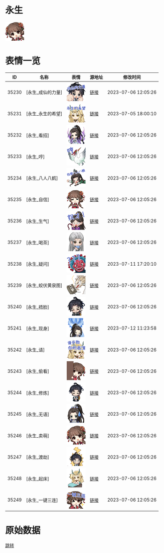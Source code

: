 # 永生

<img src="./cover.png" height="60" alt="cover" />

# 表情一览

|ID|名称|表情|源地址|修改时间|
|----|----|----|----|----|
|35230|[永生_成仙的力量]|<img src="./pic/035230_%5B永生_成仙的力量%5D.png" height="60" alt="成仙的力量"/>|[链接](https://i0.hdslb.com/bfs/emote/b9492f6db68315dab17d98003ecd8dfef958f795.png)|2023-07-06 12:05:26|
|35231|[永生_永生的希望]|<img src="./pic/035231_%5B永生_永生的希望%5D.png" height="60" alt="永生的希望"/>|[链接](https://i0.hdslb.com/bfs/emote/1dc7b5297f907fb6e19fdcc0597e1331a607b2b9.png)|2023-07-05 18:00:10|
|35232|[永生_看招]|<img src="./pic/035232_%5B永生_看招%5D.png" height="60" alt="看招"/>|[链接](https://i0.hdslb.com/bfs/emote/cde1b3be9c10fec457f43cbe520c8fd9829e1fca.png)|2023-07-06 12:05:26|
|35233|[永生_哼]|<img src="./pic/035233_%5B永生_哼%5D.png" height="60" alt="哼"/>|[链接](https://i0.hdslb.com/bfs/emote/130fca1e817cfd966f514811273f90e00c9b1b89.png)|2023-07-06 12:05:26|
|35234|[永生_八人八鹤]|<img src="./pic/035234_%5B永生_八人八鹤%5D.png" height="60" alt="八人八鹤"/>|[链接](https://i0.hdslb.com/bfs/emote/4f206cfca976d9c869230dea74bac0ef3d2866c3.png)|2023-07-06 12:05:26|
|35235|[永生_自信]|<img src="./pic/035235_%5B永生_自信%5D.png" height="60" alt="自信"/>|[链接](https://i0.hdslb.com/bfs/emote/d36f37dcea6be8133f9199762f873908cd8af72d.png)|2023-07-06 12:05:26|
|35236|[永生_生气]|<img src="./pic/035236_%5B永生_生气%5D.png" height="60" alt="生气"/>|[链接](https://i0.hdslb.com/bfs/emote/b52694c1df1235ed48ac2981c5795a456fa331dd.png)|2023-07-06 12:05:26|
|35237|[永生_喝茶]|<img src="./pic/035237_%5B永生_喝茶%5D.png" height="60" alt="喝茶"/>|[链接](https://i0.hdslb.com/bfs/emote/bee60954fa5eccf6cea75d1f99abe9ed38932ff3.png)|2023-07-06 12:05:26|
|35238|[永生_疑问]|<img src="./pic/035238_%5B永生_疑问%5D.png" height="60" alt="疑问"/>|[链接](https://i0.hdslb.com/bfs/emote/4af8e7a00b02f228611d52ade55c3fa10068a964.png)|2023-07-11 17:20:10|
|35239|[永生_蛟伏黄泉图]|<img src="./pic/035239_%5B永生_蛟伏黄泉图%5D.png" height="60" alt="蛟伏黄泉图"/>|[链接](https://i0.hdslb.com/bfs/emote/8e91b434bf3371fc72745aef472fe35096f2e8fe.png)|2023-07-06 12:05:26|
|35240|[永生_捂脸]|<img src="./pic/035240_%5B永生_捂脸%5D.png" height="60" alt="捂脸"/>|[链接](https://i0.hdslb.com/bfs/emote/0bf851cd81df5f02a5be2bb366c556009fcb69ab.png)|2023-07-06 12:05:26|
|35241|[永生_现身]|<img src="./pic/035241_%5B永生_现身%5D.png" height="60" alt="现身"/>|[链接](https://i0.hdslb.com/bfs/emote/2d244e056b582f6ca641897b1ac7777476bf1e97.png)|2023-07-12 11:23:58|
|35242|[永生_请]|<img src="./pic/035242_%5B永生_请%5D.png" height="60" alt="请"/>|[链接](https://i0.hdslb.com/bfs/emote/6094421711d9a1b52bbc96a26f45e6a568efc4b4.png)|2023-07-06 12:05:26|
|35243|[永生_偷看]|<img src="./pic/035243_%5B永生_偷看%5D.png" height="60" alt="偷看"/>|[链接](https://i0.hdslb.com/bfs/emote/05b65cf6e5ca0743eae37a68095dfc0295e14543.png)|2023-07-06 12:05:26|
|35244|[永生_修炼]|<img src="./pic/035244_%5B永生_修炼%5D.png" height="60" alt="修炼"/>|[链接](https://i0.hdslb.com/bfs/emote/67e022604762995a68a13318e45a7e856432ba9c.png)|2023-07-06 12:05:26|
|35245|[永生_无语]|<img src="./pic/035245_%5B永生_无语%5D.png" height="60" alt="无语"/>|[链接](https://i0.hdslb.com/bfs/emote/82789f50b858451ade890df27d783913435f2cdf.png)|2023-07-06 12:05:26|
|35246|[永生_卖萌]|<img src="./pic/035246_%5B永生_卖萌%5D.png" height="60" alt="卖萌"/>|[链接](https://i0.hdslb.com/bfs/emote/55e84521be2a24bbf906a8a1a76812049926e751.png)|2023-07-06 12:05:26|
|35247|[永生_渡劫]|<img src="./pic/035247_%5B永生_渡劫%5D.png" height="60" alt="渡劫"/>|[链接](https://i0.hdslb.com/bfs/emote/a8e82381e46e1445e575895f67614c29aec3931f.png)|2023-07-06 12:05:26|
|35248|[永生_起床]|<img src="./pic/035248_%5B永生_起床%5D.png" height="60" alt="起床"/>|[链接](https://i0.hdslb.com/bfs/emote/acbc8edbfa8a34448dc9ca42cccab97e8f3eb51a.png)|2023-07-06 12:05:26|
|35249|[永生_一键三连]|<img src="./pic/035249_%5B永生_一键三连%5D.png" height="60" alt="一键三连"/>|[链接](https://i0.hdslb.com/bfs/emote/abe848dfb9fb370717b0b66d4bcb791e30a53268.png)|2023-07-06 12:05:26|

# 原始数据

[跳转](./raw.json)

